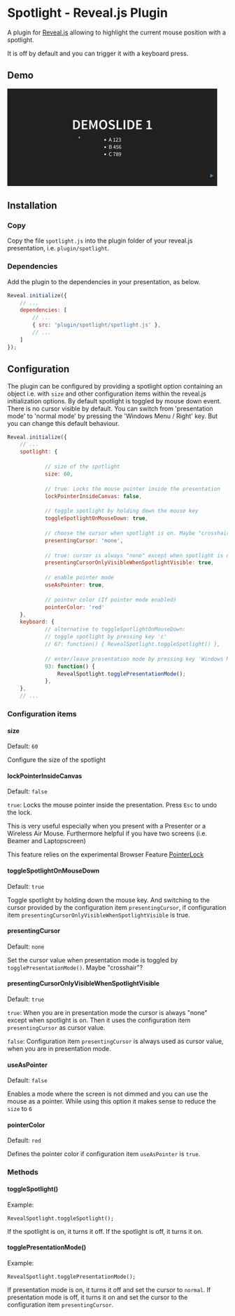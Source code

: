 # Spotlight - Reveal.js Plugin

A plugin for [Reveal.js](https://github.com/hakimel/reveal.js) allowing to highlight the current mouse position with a spotlight. 

It is off by default and you can trigger it with a keyboard press.

## Demo

![](img/demo.gif) 

## Installation

### Copy
Copy the file `spotlight.js` into the plugin folder of your reveal.js presentation, i.e. ```plugin/spotlight```.


### Dependencies
Add the plugin to the dependencies in your presentation, as below. 

```javascript
Reveal.initialize({
	// ...
	dependencies: [
		// ... 		
		{ src: 'plugin/spotlight/spotlight.js' },
		// ... 
	]
});
```

## Configuration
The plugin can be configured by providing a spotlight option containing an object i.e. with `size` and other configuration items within the reveal.js initialization options. By default spotlight is toggled by mouse down event. There is no cursor visible by default. You can switch from 'presentation mode' to 'normal mode' by pressing the 'Windows Menu / Right' key. But you can change this default behaviour.

```javascript
Reveal.initialize({
	// ...
	spotlight: {

			// size of the spotlight
			size: 60,
			
			// true: Locks the mouse pointer inside the presentation
			lockPointerInsideCanvas: false,

			// toggle spotlight by holding down the mouse key
			toggleSpotlightOnMouseDown: true,

			// choose the cursor when spotlight is on. Maybe "crosshair"?
			presentingCursor: 'none', 

			// true: cursor is always "none" except when spotlight is on. 
			presentingCursorOnlyVisibleWhenSpotlightVisible: true,

			// enable pointer mode
			useAsPointer: true,

			// pointer color (If pointer mode enabled)
			pointerColor: 'red'
	},
	keyboard: {	
			// alternative to toggleSpotlightOnMouseDown: 
			// toggle spotlight by pressing key 'c'
			// 67: function() { RevealSpotlight.toggleSpotlight() },

			// enter/leave presentation mode by pressing key 'Windows Menu/Right'
			93: function() { 
				RevealSpotlight.togglePresentationMode(); 
			},
	},
	// ...	
```

### Configuration items
#### size
Default: `60`

Configure the size of the spotlight

#### lockPointerInsideCanvas
Default: `false`

`true`:
Locks the mouse pointer inside the presentation. Press `Esc` to undo the lock. 

This is very useful especially when you present with a Presenter or a Wireless Air Mouse. 
Furthermore helpful if you have two screens (i.e. Beamer and Laptopscreen)

This feature relies on the experimental Browser Feature [PointerLock](https://developer.mozilla.org/en-US/docs/Web/API/Element/requestPointerLock)

#### toggleSpotlightOnMouseDown
Default: `true`

Toggle spotlight by holding down the mouse key. And switching to the cursor provided by the configuration item `presentingCursor`, if configuration item `presentingCursorOnlyVisibleWhenSpotlightVisible` is true.

#### presentingCursor
Default: `none`

Set the cursor value when presentation mode is toggled by `togglePresentationMode()`. Maybe "crosshair"?

#### presentingCursorOnlyVisibleWhenSpotlightVisible
Default: `true`

`true`:
When you are in presentation mode the cursor is always "none" except when spotlight is on. Then it uses the configuration item `presentingCursor` as cursor value.

`false`:
Configuration item `presentingCursor` is always used as cursor value, when you are in presentation mode.

#### useAsPointer
Default: `false`

Enables a mode where the screen is not dimmed and you can use the mouse as a pointer.
While using this option it makes sense to reduce the `size` to `6`

#### pointerColor
Default: `red`

Defines the pointer color if configuration item `useAsPointer` is `true`.

### Methods

#### toggleSpotlight()

Example:
```
RevealSpotlight.toggleSpotlight();
```

If the spotlight is on, it turns it off.
If the spotlight is off, it turns it on.

#### togglePresentationMode()

Example:
```
RevealSpotlight.togglePresentationMode();
```

If presentation mode is on, it turns it off and set the cursor to `normal`.
If presentation mode is off, it turns it on and set the cursor to the configuration item `presentingCursor`.
